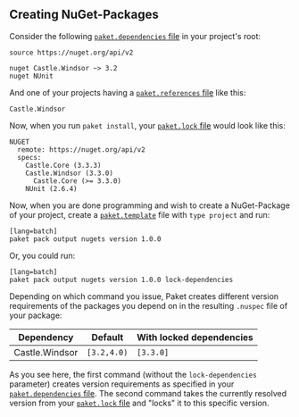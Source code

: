 ## Creating NuGet-Packages

Consider the following [`paket.dependencies` file][depfile] in your project's root:

    source https://nuget.org/api/v2

    nuget Castle.Windsor ~> 3.2
    nuget NUnit

And one of your projects having a [`paket.references` file][reffile] like this:

    Castle.Windsor

Now, when you run `paket install`, your [`paket.lock` file][lockfile] would look like this:

    NUGET
      remote: https://nuget.org/api/v2
      specs:
        Castle.Core (3.3.3)
        Castle.Windsor (3.3.0)
          Castle.Core (>= 3.3.0)
        NUnit (2.6.4)

Now, when you are done programming and wish to create a NuGet-Package of your project, create a [`paket.template`][templatefile] file with `type project` and run:

    [lang=batch]
    paket pack output nugets version 1.0.0

Or, you could run:

    [lang=batch]
    paket pack output nugets version 1.0.0 lock-dependencies

Depending on which command you issue, Paket creates different version requirements of the packages you depend on in the resulting `.nuspec` file of your package:

<table>
  <thead>
    <th>Dependency</th>
    <th>Default</th>
    <th>With locked dependencies</th>
  </thead>
  <tbody>
    <tr>
      <td>Castle.Windsor</td>
      <td><code>[3.2,4.0)</code></td>
      <td><code>[3.3.0]</code></td>
    </tr>
  </tbody> 
</table>

As you see here, the first command (without the `lock-dependencies` parameter) creates version requirements as specified in your [`paket.dependencies` file][depfile]. The second command takes the currently resolved version from your [`paket.lock` file][lockfile] and "locks" it to this specific version.

  [lockfile]: lock-file.html
  [depfile]: dependencies-file.html
  [reffile]: references-files.html
  [templatefile]: template-files.html
